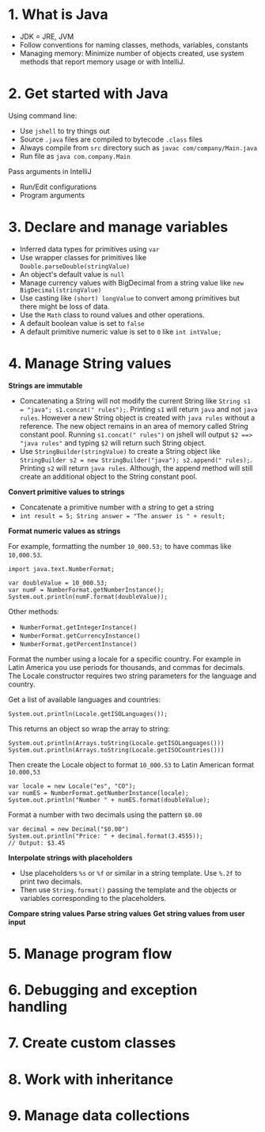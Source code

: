 # 1. What is Java

* JDK = JRE, JVM
* Follow conventions for naming classes, methods, variables, constants
* Managing memory: Minimize number of objects created, use system methods that
    report memory usage or with IntelliJ.

# 2. Get started with Java

Using command line:

* Use `jshell` to try things out
* Source `.java` files are compiled to bytecode `.class` files
* Always compile from `src` directory such as `javac com/company/Main.java`
* Run file as `java com.company.Main`

Pass arguments in IntelliJ

* Run/Edit configurations
* Program arguments

# 3. Declare and manage variables

* Inferred data types for primitives using `var`
* Use wrapper classes for primitives like `Double.parseDouble(stringValue)`
* An object's default value is `null`
* Manage currency values with BigDecimal from a string value like `new
    BigDecimal(stringValue)`
* Use casting like `(short) longValue` to convert among primitives but there
    might be loss of data.
* Use the `Math` class to round values and other operations.
* A default boolean value is set to `false`
* A default primitive numeric value is set to `0` like `int intValue;`

# 4. Manage String values

**Strings are immutable**

* Concatenating a String will not modify the current String like `String s1 =
    "java"; s1.concat(" rules");`. Printing `s1` will return `java` and not
    `java rules`. However a new String object is created with `java rules`
    without a reference. The new object remains in an area of memory called
    String constant pool. Running `s1.concat(" rules")` on jshell will output
    `$2 ==> "java rules"` and typing `$2` will return such String object.
* Use `StringBuilder(stringValue)` to create a String object like
    `StringBuilder s2 =
    new StringBuilder("java"); s2.append(" rules);`. Printing `s2` will return
    `java rules`. Although, the append method will still create an additional
    object to the String constant pool.

**Convert primitive values to strings**

* Concatenate a primitive number with a string to get a string
* `int result = 5; String answer = "The answer is " + result;`

**Format numeric values as strings**

For example, formatting the number `10_000.53;` to have commas like `10,000.53`.

    import java.text.NumberFormat;
    
    var doubleValue = 10_000.53;
    var numF = NumberFormat.getNumberInstance();
    System.out.println(numF.format(doubleValue));

Other methods:
* `NumberFormat.getIntegerInstance()`
* `NumberFormat.getCurrencyInstance()`
* `NumberFormat.getPercentInstance()`

Format the number using a locale for a specific country. For example in Latin America you use periods for thousands, and commas for decimals. The Locale constructor requires two string parameters for the language and country.

Get a list of available languages and countries:

    System.out.println(Locale.getISOLanguages());

This returns an object so wrap the array to string:

    System.out.println(Arrays.toString(Locale.getISOLanguages()))
    System.out.println(Arrays.toString(Locale.getISOCountries()))

Then create the Locale object to format `10_000.53` to Latin American format `10.000,53`

    var locale = new Locale("es", "CO");
    var numES = NumberFormat.getNumberInstance(locale);
    System.out.println("Number " + numES.format(doubleValue);

Format a number with two decimals using the pattern `$0.00`

    var decimal = new Decimal("$0.00")
    System.out.println("Price: " + decimal.format(3.4555));
    // Output: $3.45

**Interpolate strings with placeholders**

* Use placeholders `%s` or `%f` or similar in a string template. Use `%.2f` to print two decimals.
* Then use `String.format()` passing the template and the objects or variables corresponding to the placeholders.

**Compare string values**
**Parse string values**
**Get string values from user input**

# 5. Manage program flow
# 6. Debugging and exception handling
# 7. Create custom classes
# 8. Work with inheritance
# 9. Manage data collections
